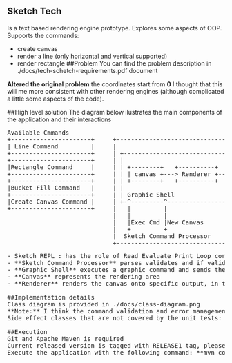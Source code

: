 ## Sketch Tech
Is a text based rendering engine prototype. Explores some aspects of OOP.
Supports the commands:
- create canvas
- render a line (only horizontal and vertical supported)
- render rectangle 
##Problem
You can find the problem description in ./docs/tech-schetch-requirements.pdf document

**Altered the original problem** the coordinates start from **0** I thought that this will me more consistent with other rendering engines 
(although complicated a little some aspects of the code). 
 
##High level solution
The diagram below ilustrates the main components of the application and their interactions
<pre>
Available Cmmands
+----------------------+     +---------------------------------+
| Line Command         |     |                                 |
+----------------------+     | +----------------------------+  |
+----------------------+     | |                            |  |
|Rectangle Command     |     | | +--------+   +----------+  |  |        +---------------+
+----------------------+     | | | canvas +---> Renderer +-------------->System Console |
+----------------------+     | | +--------+   +----------+  |  |        +-------+-------+
|Bucket Fill Command   |     | |                            |  |                |
+----------------------+     | | Graphic Shell              |  |                |
|Create Canvas Command |     | +-^---------^----------------+  |                |
+----------------------+     |   |         |                   |                |
                             |   |         |                   |          +-----v-------+
                             |   |Exec Cmd |New Canvas         <----------+ Sketch REPL |
                             |   +         +                   |          +-------------+
                             |  Sketch Command Processor       |
                             +---------------------------------+
<pre>
- Sketch REPL : has the role of Read Evaluate Print Loop component that reads the literal commands from the System Console and passes them for execution to the Sketch **Sketch Command Processor** component. The REPL will terminate the loop when **Exit Command** is received.
- **Sketch Command Processor** parses validates and if valid pases the command for execution to the **Graphic Shell** component.
- **Graphic Shell** executes a graphic command and sends the results to the renderer
- **Canvas** represents the rendering area
- **Renderer** renders the canvas onto specific output, in this case system console 

##Implementation details
Class diagram is provided in ./docs/class-diagram.png
**Note:** I think the command validation and error management should be improved a little. I would say it requires a refactoring
Side effect classes that are not covered by the unit tests: Main and SketchRepl 

##Execution
Git and Apache Maven is required
Current released version is tagged with RELEASE1 tag, please run: **git checkout RELEASE1**
Execute the application with the following command: **mvn compile exec:java**

